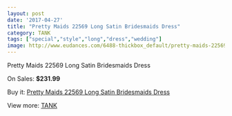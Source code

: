 ```yaml
---
layout: post
date: '2017-04-27'
title: "Pretty Maids 22569 Long Satin Bridesmaids Dress"
category: TANK
tags: ["special","style","long","dress","wedding"]
image: http://www.eudances.com/6488-thickbox_default/pretty-maids-22569-long-satin-bridesmaids-dress.jpg
---
```

Pretty Maids 22569 Long Satin Bridesmaids Dress

On Sales: **$231.99**
<a href="https://www.eudances.com/en/tank/2372-pretty-maids-22569-long-satin-bridesmaids-dress.html"><amp-img layout="responsive" width="600" height="600" src="//www.eudances.com/6488-thickbox_default/pretty-maids-22569-long-satin-bridesmaids-dress.jpg" alt="Pretty Maids 22569 Long Satin Bridesmaids Dress 0" /></a>
<a href="https://www.eudances.com/en/tank/2372-pretty-maids-22569-long-satin-bridesmaids-dress.html"><amp-img layout="responsive" width="600" height="600" src="//www.eudances.com/6489-thickbox_default/pretty-maids-22569-long-satin-bridesmaids-dress.jpg" alt="Pretty Maids 22569 Long Satin Bridesmaids Dress 1" /></a>

Buy it: [Pretty Maids 22569 Long Satin Bridesmaids Dress](https://www.eudances.com/en/tank/2372-pretty-maids-22569-long-satin-bridesmaids-dress.html "Pretty Maids 22569 Long Satin Bridesmaids Dress")

View more: [TANK](https://www.eudances.com/en/28-tank "TANK")